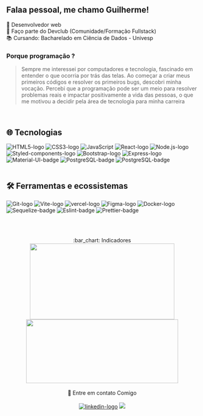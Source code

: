 Falaa pessoal, me chamo Guilherme!
---
:rocket: Desenvolvedor web
<br>
:brain: Faço parte do Devclub (Comunidade/Formação Fullstack)
<br>
:books: Cursando: Bacharelado em Ciência de Dados - Univesp
### Porque programação ? 
>Sempre me interessei por computadores e tecnologia, fascinado em entender o que ocorria por trás das telas. Ao começar a criar meus primeiros códigos e resolver os primeiros bugs, descobri minha vocação. Percebi que a programação pode ser um meio para resolver problemas reais e impactar positivamente a vida das pessoas, o que me motivou a decidir pela área de tecnologia para minha carreira 
<br>

## :globe_with_meridians: Tecnologias
<div>
  <img src="https://img.shields.io/badge/HTML5-E34F26?style=for-the-badge&logo=html5&logoColor=white" alt="HTML5-logo">
  <img src="https://img.shields.io/badge/CSS3-1572B6?style=for-the-badge&logo=css3&logoColor=white" alt="CSS3-logo">
  <img src="https://img.shields.io/badge/JavaScript-F7DF1E?style=for-the-badge&logo=javascript&logoColor=black" alt="JavaScript"> 
  <img src="https://img.shields.io/badge/React-20232A?style=for-the-badge&logo=react&logoColor=61DAFB" alt="React-logo">
  <img src="https://img.shields.io/badge/Node.js-43853D?style=for-the-badge&logo=node.js&logoColor=white" alt="Node.js-logo">
  <img src="https://img.shields.io/badge/styled--components-DB7093?style=for-the-badge&logo=styled-components&logoColor=white" alt ="Styled-components-logo">
  <img src="https://img.shields.io/badge/Bootstrap-563D7C?style=for-the-badge&logo=bootstrap&logoColor=white" alt ="Bootstrap-logo">
  <img src="https://img.shields.io/badge/Express.js-404D59?style=for-the-badge" alt="Express-logo"/>
  <img src="https://img.shields.io/badge/Material--UI-0081CB?style=for-the-badge&logo=material-ui&logoColor=white" alt="Material-UI-badge">
  <img src="https://img.shields.io/badge/PostgreSQL-316192?style=for-the-badge&logo=postgresql&logoColor=white" alt="PostgreSQL-badge">
  <img src="https://img.shields.io/badge/TypeScript-007ACC?style=for-the-badge&logo=typescript&logoColor=white" alt="PostgreSQL-badge">
</div>
<br>

## :hammer_and_wrench: Ferramentas e ecossistemas
<div>
    <img src="https://img.shields.io/badge/GIT-E44C30?style=for-the-badge&logo=git&logoColor=white" alt="Git-logo">
  <img src="https://img.shields.io/badge/vite-%23646CFF.svg?style=for-the-badge&logo=vite&logoColor=white" alt="Vite-logo"/>
  <img src="https://img.shields.io/badge/vercel-%23000000.svg?style=for-the-badge&logo=vercel&logoColor=white" alt="vercel-logo">
  <img src="https://img.shields.io/badge/Figma-F24E1E?style=for-the-badge&logo=figma&logoColor=white" alt ="Figma-logo">
  <img src="https://img.shields.io/badge/Docker-%230db7ed?style=for-the-badge&logo=docker&logoColor=white" alt="Docker-logo">
  <img src="https://img.shields.io/badge/Sequelize-52B0E7?style=for-the-badge&logo=Sequelize&logoColor=white" alt="Sequelize-badge">
  <img src="https://img.shields.io/badge/eslint-3A33D1?style=for-the-badge&logo=eslint&logoColor=white" alt="Eslint-badge">
   <img src="https://img.shields.io/badge/prettier-1A2C34?style=for-the-badge&logo=prettier&logoColor=F7BA3E" alt="Prettier-badge">
</div>


<br><br>
<div align="center">:bar_chart: Indicadores</div>
<div align="center">
  <a href="https://github.com/Cicilin1/github-readme-stats">
    <img width=380 height=200 align="center" src="https://github-readme-stats.vercel.app/api?username=Cicilin1&show_icons=true&theme=transparent" />
  </a>
  <a href="https://github.com/Cicilin1/github-readme-stats">
  <img width=400 height=168 align="center" src="https://github-readme-stats.vercel.app/api/top-langs/?username=Cicilin1&layout=compact&theme=transparent" />
  </a>
</div>

<br>

<div align="center">
  💬 Entre em contato Comigo
  <br><br>
  <div align="center">
    <a href="https://www.linkedin.com/in/guilherme-cicilini" target="_blank"><img src="https://img.shields.io/badge/LinkedIn-0077B5?style=for-the-badge&logo=linkedin&logoColor=white" alt="linkedin-logo" target="_blank"></a>
  <a href = "mailto:cicilinideveloper@gmail.com" target="_blank"><img src="https://img.shields.io/badge/-Gmail-%23333?style=for-the-badge&logo=gmail&logoColor=white" target="_blank"></a>  
  </div>
 </div>







